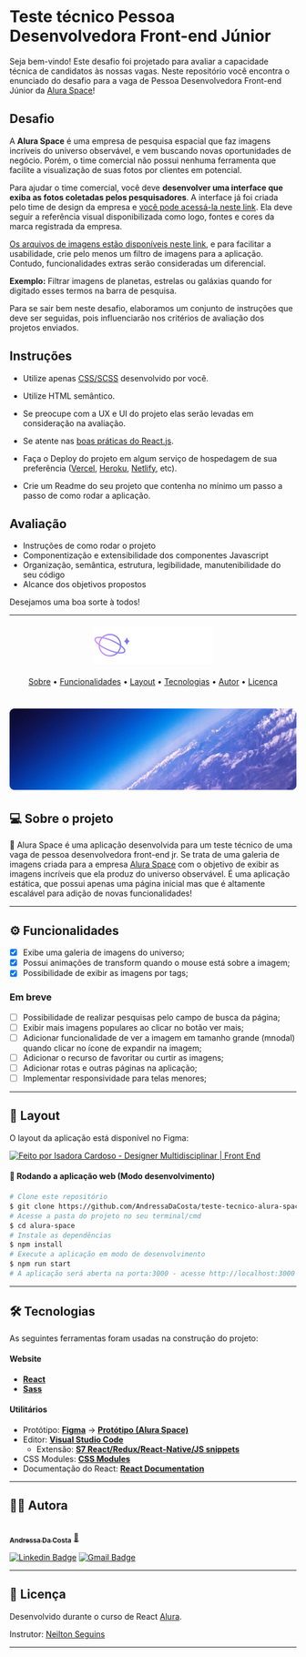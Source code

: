 # Teste técnico Pessoa Desenvolvedora Front-end Júnior

Seja bem-vindo! Este desafio foi projetado para avaliar a capacidade técnica de candidatos às nossas vagas. Neste repositório você encontra o enunciado do desafio para a vaga de Pessoa Desenvolvedora Front-end Júnior da [Alura Space](https://www.alura.com.br/)!

## Desafio

A **Alura Space** é uma empresa de pesquisa espacial que faz imagens incríveis do universo observável, e vem buscando novas oportunidades de negócio. Porém, o time comercial não possui nenhuma ferramenta que facilite a visualização de suas fotos por clientes em potencial.

Para ajudar o time comercial, você deve **desenvolver uma interface que exiba as fotos coletadas pelos pesquisadores**. A interface já foi criada pelo time de design da empresa e [você pode acessá-la neste link](https://www.figma.com/file/Y1W8HJHKqlUdDFeWi8e4cz/Alura-Space-%7C-React%3A-arquivos-est%C3%A1ticos). Ela deve seguir a referência visual disponibilizada como logo, fontes e cores da marca registrada da empresa.

[Os arquivos de imagens estão disponíveis neste link](https://github.com/NeiltonSeguins/teste-tecnico-alura-space/archive/refs/heads/main.zip), e para facilitar a usabilidade, crie pelo menos um filtro de imagens para a aplicação. Contudo, funcionalidades extras serão consideradas um diferencial.

**Exemplo:** Filtrar imagens de planetas, estrelas ou galáxias quando for digitado esses termos na barra de pesquisa.

Para se sair bem neste desafio, elaboramos um conjunto de instruções que deve ser seguidas, pois influenciarão nos critérios de avaliação dos projetos enviados.

## Instruções

-   Utilize apenas [CSS/SCSS](https://sass-guidelin.es/) desenvolvido por você.

-   Utilize HTML semântico.

-   Se preocupe com a UX e UI do projeto elas serão levadas em consideração na avaliação.

-   Se atente nas [boas práticas do React.js](https://dev.to/abrahamlawson/react-style-guide-24pp).

-   Faça o Deploy do projeto em algum serviço de hospedagem de sua preferência ([Vercel](https://vercel.com/), [Heroku](https://www.heroku.com/), [Netlify](https://www.netlify.com/), etc).

-   Crie um Readme do seu projeto que contenha no mínimo um passo a passo de como rodar a aplicação.

## Avaliação

-   Instruções de como rodar o projeto
-   Componentização e extensibilidade dos componentes Javascript
-   Organização, semântica, estrutura, legibilidade, manutenibilidade do seu código
-   Alcance dos objetivos propostos

Desejamos uma boa sorte à todos!

---

<h4 align="center"> 
	<img alt="Alura Space" title="#AluraSpace" src="./src/componentes/Cabecalho/logo.png" />
</h4>
<p align="center">
 <a href="#-sobre-o-projeto">Sobre</a> •
 <a href="#-funcionalidades">Funcionalidades</a> •
 <a href="#-layout">Layout</a> •
 <a href="#-tecnologias">Tecnologias</a> •
 <a href="#-autor">Autor</a> • 
 <a href="#user-content--licença">Licença</a>
</p>

<h1 align="center">
    <img alt="Alura Space" title="#AluraSpace" src="./src/componentes/Banner/banner.png" />
</h1>

## 💻 Sobre o projeto

🚀 Alura Space é uma aplicação desenvolvida para um teste técnico de uma vaga de pessoa desenvolvedora front-end jr. Se trata de uma galeria de imagens criada para a empresa [Alura Space](https://www.alura.com.br/) com o objetivo de exibir as imagens incríveis que ela produz do universo observável. É uma aplicação estática, que possui apenas uma página inicial mas que é altamente escalável para adição de novas funcionalidades!

---

## ⚙️ Funcionalidades

-   [x] Exibe uma galeria de imagens do universo;
-   [x] Possui animações de transform quando o mouse está sobre a imagem;
-   [x] Possibilidade de exibir as imagens por tags;

### Em breve

-   [ ] Possibilidade de realizar pesquisas pelo campo de busca da página;
-   [ ] Exibir mais imagens populares ao clicar no botão ver mais;
-   [ ] Adicionar funcionalidade de ver a imagem em tamanho grande (mnodal) quando clicar no ícone de expandir na imagem;
-   [ ] Adicionar o recurso de favoritar ou curtir as imagens;
-   [ ] Adicionar rotas e outras páginas na aplicação;
-   [ ] Implementar responsividade para telas menores;

---

## 🎨 Layout

O layout da aplicação está disponível no Figma:

<a href="https://www.figma.com/file/Y1W8HJHKqlUdDFeWi8e4cz/Alura-Space-%7C-React%3A-arquivos-est%C3%A1ticos?node-id=89%3A4">
  <img alt="Feito por Isadora Cardoso - Designer Multidisciplinar | Front End" src="https://img.shields.io/badge/Acessar%20Layout%20-Figma-%2304D361">
</a>

#### 🧭 Rodando a aplicação web (Modo desenvolvimento)

```bash
# Clone este repositório
$ git clone https://github.com/AndressaDaCosta/teste-tecnico-alura-space.git
# Acesse a pasta do projeto no seu terminal/cmd
$ cd alura-space
# Instale as dependências
$ npm install
# Execute a aplicação em modo de desenvolvimento
$ npm run start
# A aplicação será aberta na porta:3000 - acesse http://localhost:3000
```

---

## 🛠 Tecnologias

As seguintes ferramentas foram usadas na construção do projeto:

#### **Website**

-   **[React](https://reactjs.org/)**
-   **[Sass](https://sass-lang.com/)**

#### **Utilitários**

-   Protótipo: **[Figma](https://www.figma.com/)** → **[Protótipo (Alura Space)](https://www.figma.com/file/Y1W8HJHKqlUdDFeWi8e4cz/Alura-Space-%7C-React%3A-arquivos-est%C3%A1ticos?node-id=89%3A4)**
-   Editor: **[Visual Studio Code](https://code.visualstudio.com/)**
    -   Extensão: **[S7 React/Redux/React-Native/JS snippets](https://marketplace.visualstudio.com/items?itemName=dsznajder.es7-react-js-snippets)**
-   CSS Modules: **[CSS Modules](https://github.com/css-modules/css-modules)**
-   Documentação do React: **[React Documentation](https://create-react-app.dev/docs/adding-a-stylesheet/)**

---

## 👩‍💻 Autora

<a href="https://www.instagram.com/andressacostaaaaaa/">
 <img style="border-radius: 50%;" src="https://github.com/AndressaDaCosta.png" width="100px;" alt=""/>
 <br />
 <sub><b>Andressa Da Costa</b></sub></a> <a href="https://www.linkedin.com/in/andressa-da-costa" title="Alura Space">🚀</a>
 <br />

[![Linkedin Badge](https://img.shields.io/badge/-AndressaDaCosta-blue?style=flat-square&logo=Linkedin&logoColor=white&link=https://www.linkedin.com/in/ne%C3%ADlton-seguins-bb8786a6/)](https://www.linkedin.com/in/andressa-da-costa)
[![Gmail Badge](https://img.shields.io/badge/-andressadacostan@gmail.com-c14438?style=flat-square&logo=Gmail&logoColor=white&link=mailto:andressadacostan@gmail.com)](mailto:andressadacostan@gmail.com)

---

## 📝 Licença

Desenvolvido durante o curso de React [Alura](https://www.alura.com.br/).

Instrutor: [Neilton Seguins](https://www.linkedin.com/in/ne%C3%ADlton-seguins-bb8786a6/)

---
